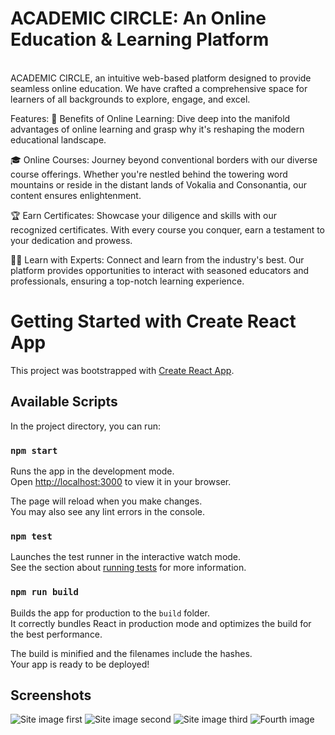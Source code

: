 <h1>ACADEMIC CIRCLE: An Online Education & Learning Platform</h1>
<br>
ACADEMIC CIRCLE, an intuitive web-based platform designed to provide seamless online education. We have crafted a comprehensive space for learners of all backgrounds to explore, engage, and excel.

Features:
📘 Benefits of Online Learning: Dive deep into the manifold advantages of online learning and grasp why it's reshaping the modern educational landscape.

🎓 Online Courses: Journey beyond conventional borders with our diverse course offerings. Whether you're nestled behind the towering word mountains or reside in the distant lands of Vokalia and Consonantia, our content ensures enlightenment.

🏆 Earn Certificates: Showcase your diligence and skills with our recognized certificates. With every course you conquer, earn a testament to your dedication and prowess.

👩‍🏫 Learn with Experts: Connect and learn from the industry's best. Our platform provides opportunities to interact with seasoned educators and professionals, ensuring a top-notch learning experience.



# Getting Started with Create React App

This project was bootstrapped with [Create React App](https://github.com/facebook/create-react-app).

## Available Scripts

In the project directory, you can run:

### `npm start`

Runs the app in the development mode.\
Open [http://localhost:3000](http://localhost:3000) to view it in your browser.

The page will reload when you make changes.\
You may also see any lint errors in the console.

### `npm test`

Launches the test runner in the interactive watch mode.\
See the section about [running tests](https://facebook.github.io/create-react-app/docs/running-tests) for more information.

### `npm run build`

Builds the app for production to the `build` folder.\
It correctly bundles React in production mode and optimizes the build for the best performance.

The build is minified and the filenames include the hashes.\
Your app is ready to be deployed!

<h2>Screenshots</h2>
<img src="https://github.com/siddharthgauts/ACADEMIC-CIRCLE-LEARNING-PLATFORM/assets/95357196/e4d84cbc-8bdc-42d2-9b3b-2d7eeab33f1c" alt="Site image first">
<img src="https://github.com/siddharthgauts/ACADEMIC-CIRCLE-LEARNING-PLATFORM/assets/95357196/e66da340-a3fc-49e0-9488-af1f1c28e503" alt="Site image second">
<img src="https://github.com/siddharthgauts/ACADEMIC-CIRCLE-LEARNING-PLATFORM/assets/95357196/e7c03ddf-8c9d-4c6b-afd2-89d2a730c6c0" alt="Site image third">
<img src="https://github.com/siddharthgauts/ACADEMIC-CIRCLE-LEARNING-PLATFORM/assets/95357196/537e553d-c877-47be-b841-bfbcc612984e" alt="Fourth image">




